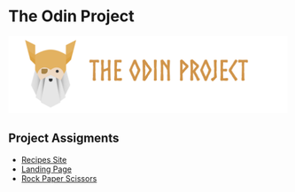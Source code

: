 # The Odin Project 


![The odin Project](/img/the-odin-img.png)


## Project Assigments

- [Recipes Site](/odin-recipes/)
- [Landing Page](/odin-flex-box-landing-page/)
- [Rock Paper Scissors](/rock-paper-scissors/)

